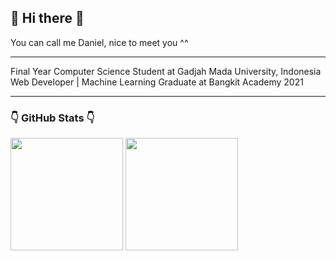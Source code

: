 ## 👋 Hi there 👋
You can call me Daniel, nice to meet you ^^

----
Final Year Computer Science Student at Gadjah Mada University, Indonesia\
Web Developer | Machine Learning Graduate at Bangkit Academy 2021

----
### 👇 GitHub Stats 👇
<p float="left">
  <img align="center" src="https://github-readme-stats.vercel.app/api?username=danielsitepu36&show_icons=true&theme=tokyonight" height=180px/>
  <img align="center" src="https://github-readme-stats.vercel.app/api/top-langs/?username=danielsitepu36&theme=tokyonight&layout=compact&exclude_repo=Assembly-as-the-relic" height=180px/>
</p>

<!--
**danielsitepu36/danielsitepu36** is a ✨ _special_ ✨ repository because its `README.md` (this file) appears on your GitHub profile.

Here are some ideas to get you started:

- 🔭 I’m currently working on ...
- 🌱 I’m currently learning ...
- 👯 I’m looking to collaborate on ...
- 🤔 I’m looking for help with ...
- 💬 Ask me about ...
- 📫 How to reach me: ...
- 😄 Pronouns: ...
- ⚡ Fun fact: ...
-->
